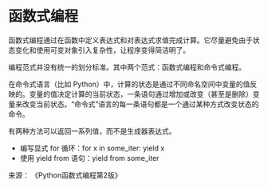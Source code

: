 

# 函数式编程

函数式编程通过在函数中定义表达式和对表达式求值完成计算。它尽量避免由于状态变化和使用可变对象引入复杂性，让程序变得简洁明了。

编程范式并没有统一的划分标准。其中两个范式：函数式编程和命令式编程。

在命令式语言（比如 Python）中，计算的状态是通过不同命名空间中变量的值反映的。变量的值决定计算的当前状态，一条语句通过增加或改变（甚至是删除）变量来改变当前状态。“命令式”语言的每一条语句都是一个通过某种方式改变状态的命令。

有两种方法可以返回一系列值，而不是生成器表达式。
* 编写显式 for 循环：for x in some_iter: yield x
* 使用 yield from 语句：yield from some_iter


来源：
《Python函数式编程第2版》


